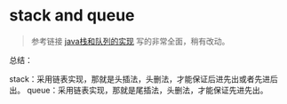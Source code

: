 # stack and queue
>参考链接 [java栈和队列的实现](http://www.codebaoku.com/it-java/it-java-226198.html) 写的非常全面，稍有改动。

总结：

stack：采用链表实现，那就是头插法，头删法，才能保证后进先出或者先进后出。
queue：采用链表实现，那就是尾插法，头删法，才能保证先进先出。